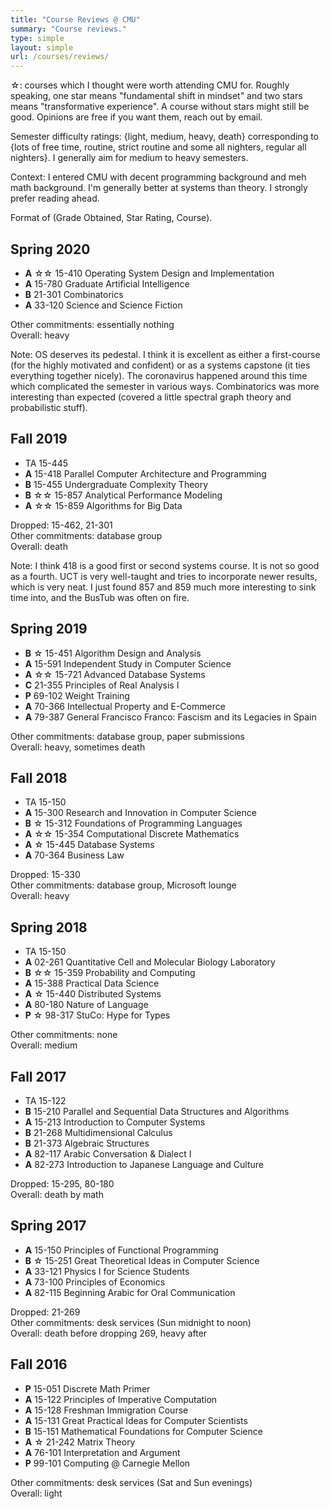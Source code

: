 ```yaml
---
title: "Course Reviews @ CMU"
summary: "Course reviews."
type: simple
layout: simple
url: /courses/reviews/
---
```


☆: courses which I thought were worth attending CMU for. Roughly speaking, one star means "fundamental shift in mindset" and two stars means "transformative experience". A course without stars might still be good. Opinions are free if you want them, reach out by email.

Semester difficulty ratings: {light, medium, heavy, death} corresponding to {lots of free time, routine, strict routine and some all nighters, regular all nighters}. I generally aim for medium to heavy semesters.

Context: I entered CMU with decent programming background and meh math background. I'm generally better at systems than theory. I strongly prefer reading ahead.

Format of (Grade Obtained, Star Rating, Course).

## Spring 2020

- **A** ☆☆ 15-410 Operating System Design and Implementation
- **A** 15-780 Graduate Artificial Intelligence
- **B** 21-301 Combinatorics
- **A** 33-120 Science and Science Fiction

Other commitments: essentially nothing  
Overall: heavy

Note: OS deserves its pedestal. I think it is excellent as either a first-course (for the highly motivated and confident) or as a systems capstone (it ties everything together nicely). The coronavirus happened around this time which complicated the semester in various ways. Combinatorics was more interesting than expected (covered a little spectral graph theory and probabilistic stuff).

## Fall 2019

- TA 15-445
- **A** 15-418 Parallel Computer Architecture and Programming
- **B** 15-455 Undergraduate Complexity Theory
- **B** ☆☆ 15-857 Analytical Performance Modeling
- **A** ☆☆ 15-859 Algorithms for Big Data

Dropped: 15-462, 21-301   
Other commitments: database group  
Overall: death

Note: I think 418 is a good first or second systems course. It is not so good as a fourth. UCT is very well-taught and tries to incorporate newer results, which is very neat. I just found 857 and 859 much more interesting to sink time into, and the BusTub was often on fire.

## Spring 2019

- **B** ☆ 15-451 Algorithm Design and Analysis
- **A** 15-591 Independent Study in Computer Science
- **A** ☆☆ 15-721 Advanced Database Systems
- **C** 21-355 Principles of Real Analysis I
- **P** 69-102 Weight Training
- **A** 70-366 Intellectual Property and E-Commerce
- **A** 79-387 General Francisco Franco: Fascism and its Legacies in Spain

Other commitments: database group, paper submissions  
Overall: heavy, sometimes death

## Fall 2018

- TA 15-150
- **A** 15-300 Research and Innovation in Computer Science
- **B** ☆ 15-312 Foundations of Programming Languages
- **A** ☆☆ 15-354 Computational Discrete Mathematics
- **A** ☆ 15-445 Database Systems
- **A** 70-364 Business Law

Dropped: 15-330  
Other commitments: database group, Microsoft lounge  
Overall: heavy

## Spring 2018

- TA 15-150
- **A** 02-261 Quantitative Cell and Molecular Biology Laboratory
- **B** ☆☆ 15-359 Probability and Computing
- **A** 15-388 Practical Data Science
- **A** ☆ 15-440 Distributed Systems
- **A** 80-180 Nature of Language
- **P** ☆ 98-317 StuCo: Hype for Types

Other commitments: none  
Overall: medium

## Fall 2017

- TA 15-122
- **B** 15-210 Parallel and Sequential Data Structures and Algorithms
- **A** 15-213 Introduction to Computer Systems
- **B** 21-268 Multidimensional Calculus
- **B** 21-373 Algebraic Structures
- **A** 82-117 Arabic Conversation & Dialect I
- **A** 82-273 Introduction to Japanese Language and Culture

Dropped: 15-295, 80-180  
Overall: death by math

## Spring 2017

- **A** 15-150 Principles of Functional Programming
- **B** ☆ 15-251 Great Theoretical Ideas in Computer Science
- **A** 33-121 Physics I for Science Students
- **A** 73-100 Principles of Economics
- **A** 82-115 Beginning Arabic for Oral Communication

Dropped: 21-269  
Other commitments: desk services (Sun midnight to noon)  
Overall: death before dropping 269, heavy after

## Fall 2016

- **P** 15-051 Discrete Math Primer
- **A** 15-122 Principles of Imperative Computation
- **A** 15-128 Freshman Immigration Course
- **A** 15-131 Great Practical Ideas for Computer Scientists
- **B** 15-151 Mathematical Foundations for Computer Science
- **A** ☆ 21-242 Matrix Theory
- **A** 76-101 Interpretation and Argument
- **P** 99-101 Computing @ Carnegie Mellon

Other commitments: desk services (Sat and Sun evenings)   
Overall: light

